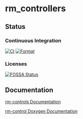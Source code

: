 # rm_controllers
## Status
### Continuous Integration
[![CI](https://github.com/rm-controls/rm_controllers/actions/workflows/industrial_ci.yml/badge.svg)](https://github.com/rm-controls/rm_controllers/actions/workflows/industrial_ci.yml)
[![Format](https://github.com/rm-controls/rm_controllers/actions/workflows/format.yml/badge.svg)](https://github.com/rm-controls/rm_controllers/actions/workflows/format.yml)
### Licenses
[![FOSSA Status](https://app.fossa.com/api/projects/git%2Bgithub.com%2Frm-controls%2Frm_controllers.svg?type=large)](https://app.fossa.com/projects/git%2Bgithub.com%2Frm-controls%2Frm_controllers?ref=badge_large)
## Documentation
[rm-controls Documentation](https://rm-controls.github.io/)

[rm-control Doxygen Documentation](https://rm-controls.github.io/rm_controllers/index.html)

